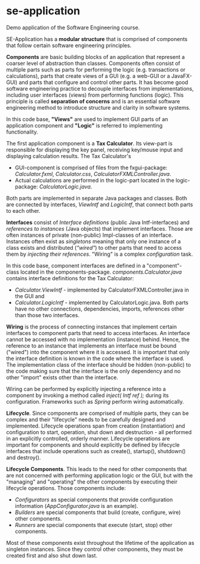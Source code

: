 # se-application
Demo application of the Software Engineering course.

SE-Application has a <b>modular structure</b> that is comprised of components that follow certain software engineering principles.

 <b>Components</b> are basic building blocks of an application that represent a coarser level of abstraction than classes. Components often consist of multiple parts such as parts for performing the logic (e.g. transactions or calculations), parts that create views of a GUI (e.g. a web-GUI or a JavaFX-GUI) and parts that configure and control other parts.
It has become good software engineering practice to decouple interfaces from implementations, including user interfaces (views) from performing functions (logic). This principle is called <b>separation of concerns</b> and is an essential software engineering method to introduce structure and clarity in software systems.

In this code base, <b>"Views"</b> are used to implement GUI parts of an application component and <b>"Logic"</b> is referred to implementing functionality.

The first application component is a <b>Tax Calculator</b>. Its view-part is responsible for displaying the key panel, receiving key/mouse input and displaying calculation results. The Tax Calculator's
* GUI-component is comprised of files from the fxgui-package: _Calculator.fxml_, _Calculator.css_, _CalculatorFXMLController.java_.
* Actual calculations are performed in the logic-part located in the logic-package: _CalculatorLogic.java_.

Both parts are implemented in separate Java packages and classes. Both are connected by interfaces, <i>ViewIntf</i> and <i>LogicIntf</i>, that connect both parts to each other.

<b>Interfaces</b> consist of <i>Interface definitions</i> (public Java Intf-interfaces) and <i>references to instances</i> (Java objects) that implement interfaces. Those are often instances of private (non-public) Impl-classes of an interface. Instances often exist as <i>singletons</i> meaning that only one instance of a class exists and distributed (<i>"wired"</i>) to other parts that need to access them by <i>injecting their references</i>. "Wiring" is a complex <i>configuration</i> task.

In this code base, component interfaces are defined in a "component"-class located in the components-package. _components.Calculator.java_ contains interface definitions for the Tax Calculator:
  * _Calculator.ViewIntf_ - implemented by CalculatorFXMLController.java in the GUI and
  * _Calculator.LogicIntf_ - implemented by CalculatorLogic.java. Both parts have no other connections, dependencies, imports, references other than those two interfaces.

<b>Wiring</b> is the process of connecting instances that implement certain interfaces to component parts that need to access interfaces. An interface cannot be accessed with no implementation (instance) behind. Hence, the reference to an instance that implements an interface must be bound ("wired") into the component where it is accessed. It is important that only the interface definition is known in the code where the interface is used. The implementation class of the interface should be hidden (non-public) to the code making sure that the interface is the only dependency and no other "import" exists other than the interface.

Wiring can be performed by explicitly injecting a reference into a component by invoking a method called _inject( Intf ref );_ during its configuration. Frameworks such as _Spring_ perform wiring automatically.

<b>Lifecycle</b>. Since components are comprised of multiple parts, they can be complex and their "lifecycle" needs to be carefully designed and implemented. Lifecycle operations span from creation (instantiation) and configuration to start, operation, shut down and destruction - all performed in an explicitly controlled, orderly manner. Lifecycle operations are important for components and should explicitly be defined by lifecycle interfaces that include operations such as create(), startup(), shutdown() and destroy().

<b>Lifecycle Components</b>. This leads to the need for other components that are not concerned with performing application logic or the GUI, but with the "managing" and "operating" the other components by executing their lifecycle operations. Those components include:
* _Configurators_ as special components that provide configuration information (_AppConfigurator.java_ is an example).
* _Builders_ are special components that build (create, configure, wire) other components.
* _Runners_ are special components that execute (start, stop) other components.

Most of these components exist throughout the lifetime of the application as singleton instances. Since they control other components, they must be created first and also shut down last.

